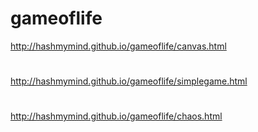 # gameoflife
http://hashmymind.github.io/gameoflife/canvas.html
#
http://hashmymind.github.io/gameoflife/simplegame.html
#
http://hashmymind.github.io/gameoflife/chaos.html
